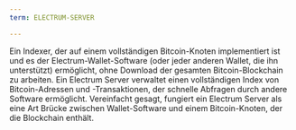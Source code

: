 ```yaml
---
term: ELECTRUM-SERVER

---
```

Ein Indexer, der auf einem vollständigen Bitcoin-Knoten implementiert ist und es der Electrum-Wallet-Software (oder jeder anderen Wallet, die ihn unterstützt) ermöglicht, ohne Download der gesamten Bitcoin-Blockchain zu arbeiten. Ein Electrum Server verwaltet einen vollständigen Index von Bitcoin-Adressen und -Transaktionen, der schnelle Abfragen durch andere Software ermöglicht. Vereinfacht gesagt, fungiert ein Electrum Server als eine Art Brücke zwischen Wallet-Software und einem Bitcoin-Knoten, der die Blockchain enthält.
